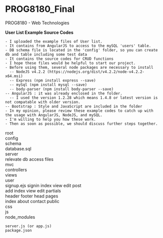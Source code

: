 # PROG8180_Final
PROG8180 - Web Technologies
  
  **User List Example Source Codes**
  
    - I uploaded the example files of User list.
    - It contains from AngularJS to access to the mySQL 'users' table.
    - DB schema file is located in the 'config' folder, so you can create db and table including some test data
    - It contains the source codes for CRUD functions
    - I hope these files would be helpful to start our project.
    - Before using them, several node packages are necessary to install
      -- NodeJS v4.2.2 (https://nodejs.org/dist/v4.2.2/node-v4.2.2-x64.msi)
      -- Express (npm install express --save)
      -- mySql (npm install mysql --save)
      -- body-parser (npm install body-parser --save)
    -- AngularJS : it was already enclosed in the folder.
      -- I used the version 1.2.28 which means 1.4.8 or latest version is not compatable with older version.
    -- Bootstrap : Style and JavaScript are included in the folder
    - In my opinion, please review these example codes to catch up with the usage with AngularJS, NodeJS, and mySQL.
    - I'm willing to help you how these work.
    - Then as soon as possible, we should discuss further steps together.
    
  root				
	config			
		schema		
			database.sql	
	server			
		relevate db access files		
	mvc			
		controllers		
		views		
			user	
				signup.ejs
				signin
				index
				view
				edit
			post	
				add
				index
				view
				edit
			partials	
				header
				footer
				head
			pages	
				index
				about
				contact
	public			
		css		
		js		
	node_modules			
				
	server.js (or app.js)			
	package.json	
